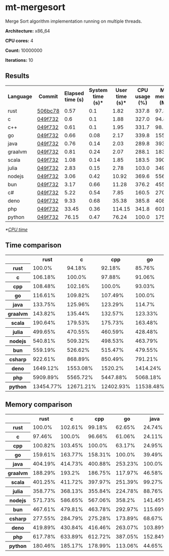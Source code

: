 # mt-mergesort

Merge Sort algorithm implementation running on multiple threads.

**Architecture:** x86_64

**CPU cores:** 4

**Count:** 10000000

**Iterations:** 10

## Results

<table>
  <tr>
    <th>Language</th>
    <th>Commit</th>
    <th>Elapsed time (s)</th>
    <th>System time (s)*</th>
    <th>User time (s)*</th>
    <th>CPU usage (%)</th>
    <th>Max memory (MB)</th>
  </tr>
  <tr>
    <td>rust</td>
    <td>
      <a href="https://github.com/leroyguillaume/langbench/blob/506bc78ce7163ab79a135a0045c3d964f248f8dc/benchmarks/rust">
        506bc78
      </a>
    </td>
    <td>0.57</td>
    <td>0.1</td>
    <td>1.82</td>
    <td>337.8</td>
    <td>97.36</td>
  </tr>
  <tr>
    <td>c</td>
    <td>
      <a href="https://github.com/leroyguillaume/langbench/blob/049f7326057b767701b1f30b88454cc690538d73/benchmarks/c">
        049f732
      </a>
    </td>
    <td>0.6</td>
    <td>0.1</td>
    <td>1.88</td>
    <td>327.0</td>
    <td>94.89</td>
  </tr>
  <tr>
    <td>c++</td>
    <td>
      <a href="https://github.com/leroyguillaume/langbench/blob/049f7326057b767701b1f30b88454cc690538d73/benchmarks/cpp">
        049f732
      </a>
    </td>
    <td>0.61</td>
    <td>0.1</td>
    <td>1.95</td>
    <td>331.7</td>
    <td>98.17</td>
  </tr>
  <tr>
    <td>go</td>
    <td>
      <a href="https://github.com/leroyguillaume/langbench/blob/049f7326057b767701b1f30b88454cc690538d73/benchmarks/go">
        049f732
      </a>
    </td>
    <td>0.66</td>
    <td>0.08</td>
    <td>2.17</td>
    <td>339.8</td>
    <td>155.4</td>
  </tr>
  <tr>
    <td>java</td>
    <td>
      <a href="https://github.com/leroyguillaume/langbench/blob/049f7326057b767701b1f30b88454cc690538d73/benchmarks/java">
        049f732
      </a>
    </td>
    <td>0.76</td>
    <td>0.14</td>
    <td>2.03</td>
    <td>289.8</td>
    <td>393.53</td>
  </tr>
  <tr>
    <td>graalvm</td>
    <td>
      <a href="https://github.com/leroyguillaume/langbench/blob/049f7326057b767701b1f30b88454cc690538d73/benchmarks/graalvm">
        049f732
      </a>
    </td>
    <td>0.81</td>
    <td>0.24</td>
    <td>2.07</td>
    <td>288.1</td>
    <td>183.32</td>
  </tr>
  <tr>
    <td>scala</td>
    <td>
      <a href="https://github.com/leroyguillaume/langbench/blob/049f7326057b767701b1f30b88454cc690538d73/benchmarks/scala">
        049f732
      </a>
    </td>
    <td>1.08</td>
    <td>0.14</td>
    <td>1.85</td>
    <td>183.5</td>
    <td>390.67</td>
  </tr>
  <tr>
    <td>julia</td>
    <td>
      <a href="https://github.com/leroyguillaume/langbench/blob/049f7326057b767701b1f30b88454cc690538d73/benchmarks/julia">
        049f732
      </a>
    </td>
    <td>2.83</td>
    <td>0.15</td>
    <td>2.78</td>
    <td>103.0</td>
    <td>349.31</td>
  </tr>
  <tr>
    <td>nodejs</td>
    <td>
      <a href="https://github.com/leroyguillaume/langbench/blob/049f7326057b767701b1f30b88454cc690538d73/benchmarks/nodejs">
        049f732
      </a>
    </td>
    <td>3.06</td>
    <td>0.42</td>
    <td>10.92</td>
    <td>369.6</td>
    <td>556.66</td>
  </tr>
  <tr>
    <td>bun</td>
    <td>
      <a href="https://github.com/leroyguillaume/langbench/blob/049f7326057b767701b1f30b88454cc690538d73/benchmarks/bun">
        049f732
      </a>
    </td>
    <td>3.17</td>
    <td>0.66</td>
    <td>11.28</td>
    <td>376.2</td>
    <td>455.28</td>
  </tr>
  <tr>
    <td>c#</td>
    <td>
      <a href="https://github.com/leroyguillaume/langbench/blob/049f7326057b767701b1f30b88454cc690538d73/benchmarks/csharp">
        049f732
      </a>
    </td>
    <td>5.22</td>
    <td>0.54</td>
    <td>7.85</td>
    <td>160.5</td>
    <td>270.23</td>
  </tr>
  <tr>
    <td>deno</td>
    <td>
      <a href="https://github.com/leroyguillaume/langbench/blob/049f7326057b767701b1f30b88454cc690538d73/benchmarks/deno">
        049f732
      </a>
    </td>
    <td>9.33</td>
    <td>0.68</td>
    <td>35.38</td>
    <td>385.8</td>
    <td>408.82</td>
  </tr>
  <tr>
    <td>php</td>
    <td>
      <a href="https://github.com/leroyguillaume/langbench/blob/049f7326057b767701b1f30b88454cc690538d73/benchmarks/php">
        049f732
      </a>
    </td>
    <td>33.45</td>
    <td>0.36</td>
    <td>114.15</td>
    <td>341.8</td>
    <td>601.48</td>
  </tr>
  <tr>
    <td>python</td>
    <td>
      <a href="https://github.com/leroyguillaume/langbench/blob/049f7326057b767701b1f30b88454cc690538d73/benchmarks/python">
        049f732
      </a>
    </td>
    <td>76.15</td>
    <td>0.47</td>
    <td>76.24</td>
    <td>100.0</td>
    <td>175.7</td>
  </tr>
</table>

*\*[CPU time](https://en.wikipedia.org/wiki/CPU_time)*

## Time comparison

<table>
  <tr>
    <th></th>
    <th>rust</th>
    <th>c</th>
    <th>cpp</th>
    <th>go</th>
    <th>java</th>
    <th>graalvm</th>
    <th>scala</th>
    <th>julia</th>
    <th>nodejs</th>
    <th>bun</th>
    <th>csharp</th>
    <th>deno</th>
    <th>php</th>
    <th>python</th>
  </tr>
  <tr>
    <th>rust</th>
    <td>100.0%</td>
    <td>94.18%</td>
    <td>92.18%</td>
    <td>85.76%</td>
    <td>74.77%</td>
    <td>69.53%</td>
    <td>52.46%</td>
    <td>20.01%</td>
    <td>18.49%</td>
    <td>17.88%</td>
    <td>10.84%</td>
    <td>6.06%</td>
    <td>1.69%</td>
    <td>0.74%</td>
  </tr>
  <tr>
    <th>c</th>
    <td>106.18%</td>
    <td>100.0%</td>
    <td>97.88%</td>
    <td>91.06%</td>
    <td>79.39%</td>
    <td>73.83%</td>
    <td>55.7%</td>
    <td>21.25%</td>
    <td>19.63%</td>
    <td>18.99%</td>
    <td>11.51%</td>
    <td>6.44%</td>
    <td>1.8%</td>
    <td>0.79%</td>
  </tr>
  <tr>
    <th>cpp</th>
    <td>108.48%</td>
    <td>102.16%</td>
    <td>100.0%</td>
    <td>93.03%</td>
    <td>81.11%</td>
    <td>75.43%</td>
    <td>56.9%</td>
    <td>21.71%</td>
    <td>20.06%</td>
    <td>19.4%</td>
    <td>11.76%</td>
    <td>6.58%</td>
    <td>1.84%</td>
    <td>0.81%</td>
  </tr>
  <tr>
    <th>go</th>
    <td>116.61%</td>
    <td>109.82%</td>
    <td>107.49%</td>
    <td>100.0%</td>
    <td>87.19%</td>
    <td>81.08%</td>
    <td>61.17%</td>
    <td>23.34%</td>
    <td>21.56%</td>
    <td>20.85%</td>
    <td>12.64%</td>
    <td>7.07%</td>
    <td>1.97%</td>
    <td>0.87%</td>
  </tr>
  <tr>
    <th>java</th>
    <td>133.75%</td>
    <td>125.96%</td>
    <td>123.29%</td>
    <td>114.7%</td>
    <td>100.0%</td>
    <td>93.0%</td>
    <td>70.16%</td>
    <td>26.77%</td>
    <td>24.73%</td>
    <td>23.92%</td>
    <td>14.5%</td>
    <td>8.11%</td>
    <td>2.26%</td>
    <td>0.99%</td>
  </tr>
  <tr>
    <th>graalvm</th>
    <td>143.82%</td>
    <td>135.44%</td>
    <td>132.57%</td>
    <td>123.33%</td>
    <td>107.53%</td>
    <td>100.0%</td>
    <td>75.44%</td>
    <td>28.78%</td>
    <td>26.59%</td>
    <td>25.72%</td>
    <td>15.59%</td>
    <td>8.72%</td>
    <td>2.43%</td>
    <td>1.07%</td>
  </tr>
  <tr>
    <th>scala</th>
    <td>190.64%</td>
    <td>179.53%</td>
    <td>175.73%</td>
    <td>163.48%</td>
    <td>142.54%</td>
    <td>132.56%</td>
    <td>100.0%</td>
    <td>38.15%</td>
    <td>35.25%</td>
    <td>34.09%</td>
    <td>20.66%</td>
    <td>11.56%</td>
    <td>3.23%</td>
    <td>1.42%</td>
  </tr>
  <tr>
    <th>julia</th>
    <td>499.65%</td>
    <td>470.55%</td>
    <td>460.59%</td>
    <td>428.48%</td>
    <td>373.58%</td>
    <td>347.42%</td>
    <td>262.09%</td>
    <td>100.0%</td>
    <td>92.39%</td>
    <td>89.35%</td>
    <td>54.16%</td>
    <td>30.3%</td>
    <td>8.45%</td>
    <td>3.71%</td>
  </tr>
  <tr>
    <th>nodejs</th>
    <td>540.81%</td>
    <td>509.32%</td>
    <td>498.53%</td>
    <td>463.79%</td>
    <td>404.36%</td>
    <td>376.04%</td>
    <td>283.69%</td>
    <td>108.24%</td>
    <td>100.0%</td>
    <td>96.71%</td>
    <td>58.62%</td>
    <td>32.79%</td>
    <td>9.15%</td>
    <td>4.02%</td>
  </tr>
  <tr>
    <th>bun</th>
    <td>559.19%</td>
    <td>526.62%</td>
    <td>515.47%</td>
    <td>479.55%</td>
    <td>418.1%</td>
    <td>388.82%</td>
    <td>293.33%</td>
    <td>111.92%</td>
    <td>103.4%</td>
    <td>100.0%</td>
    <td>60.61%</td>
    <td>33.91%</td>
    <td>9.46%</td>
    <td>4.16%</td>
  </tr>
  <tr>
    <th>csharp</th>
    <td>922.61%</td>
    <td>868.89%</td>
    <td>850.49%</td>
    <td>791.21%</td>
    <td>689.83%</td>
    <td>641.52%</td>
    <td>483.97%</td>
    <td>184.65%</td>
    <td>170.6%</td>
    <td>164.99%</td>
    <td>100.0%</td>
    <td>55.95%</td>
    <td>15.61%</td>
    <td>6.86%</td>
  </tr>
  <tr>
    <th>deno</th>
    <td>1649.12%</td>
    <td>1553.08%</td>
    <td>1520.2%</td>
    <td>1414.24%</td>
    <td>1233.03%</td>
    <td>1146.68%</td>
    <td>865.06%</td>
    <td>330.06%</td>
    <td>304.93%</td>
    <td>294.91%</td>
    <td>178.74%</td>
    <td>100.0%</td>
    <td>27.9%</td>
    <td>12.26%</td>
  </tr>
  <tr>
    <th>php</th>
    <td>5909.89%</td>
    <td>5565.72%</td>
    <td>5447.88%</td>
    <td>5068.18%</td>
    <td>4418.76%</td>
    <td>4109.34%</td>
    <td>3100.09%</td>
    <td>1182.81%</td>
    <td>1092.78%</td>
    <td>1056.87%</td>
    <td>640.56%</td>
    <td>358.37%</td>
    <td>100.0%</td>
    <td>43.92%</td>
  </tr>
  <tr>
    <th>python</th>
    <td>13454.77%</td>
    <td>12671.21%</td>
    <td>12402.93%</td>
    <td>11538.48%</td>
    <td>10059.97%</td>
    <td>9355.53%</td>
    <td>7057.83%</td>
    <td>2692.86%</td>
    <td>2487.88%</td>
    <td>2406.13%</td>
    <td>1458.33%</td>
    <td>815.88%</td>
    <td>227.67%</td>
    <td>100.0%</td>
  </tr>
</table>

## Memory comparison

<table>
  <tr>
    <th></th>
    <th>rust</th>
    <th>c</th>
    <th>cpp</th>
    <th>go</th>
    <th>java</th>
    <th>graalvm</th>
    <th>scala</th>
    <th>julia</th>
    <th>nodejs</th>
    <th>bun</th>
    <th>csharp</th>
    <th>deno</th>
    <th>php</th>
    <th>python</th>
  </tr>
  <tr>
    <th>rust</th>
    <td>100.0%</td>
    <td>102.61%</td>
    <td>99.18%</td>
    <td>62.65%</td>
    <td>24.74%</td>
    <td>53.11%</td>
    <td>24.92%</td>
    <td>27.87%</td>
    <td>17.49%</td>
    <td>21.39%</td>
    <td>36.03%</td>
    <td>23.82%</td>
    <td>16.19%</td>
    <td>55.41%</td>
  </tr>
  <tr>
    <th>c</th>
    <td>97.46%</td>
    <td>100.0%</td>
    <td>96.66%</td>
    <td>61.06%</td>
    <td>24.11%</td>
    <td>51.76%</td>
    <td>24.29%</td>
    <td>27.16%</td>
    <td>17.05%</td>
    <td>20.84%</td>
    <td>35.11%</td>
    <td>23.21%</td>
    <td>15.78%</td>
    <td>54.0%</td>
  </tr>
  <tr>
    <th>cpp</th>
    <td>100.82%</td>
    <td>103.45%</td>
    <td>100.0%</td>
    <td>63.17%</td>
    <td>24.95%</td>
    <td>53.55%</td>
    <td>25.13%</td>
    <td>28.1%</td>
    <td>17.63%</td>
    <td>21.56%</td>
    <td>36.33%</td>
    <td>24.01%</td>
    <td>16.32%</td>
    <td>55.87%</td>
  </tr>
  <tr>
    <th>go</th>
    <td>159.61%</td>
    <td>163.77%</td>
    <td>158.31%</td>
    <td>100.0%</td>
    <td>39.49%</td>
    <td>84.77%</td>
    <td>39.78%</td>
    <td>44.49%</td>
    <td>27.92%</td>
    <td>34.13%</td>
    <td>57.51%</td>
    <td>38.01%</td>
    <td>25.84%</td>
    <td>88.45%</td>
  </tr>
  <tr>
    <th>java</th>
    <td>404.19%</td>
    <td>414.73%</td>
    <td>400.88%</td>
    <td>253.23%</td>
    <td>100.0%</td>
    <td>214.66%</td>
    <td>100.73%</td>
    <td>112.66%</td>
    <td>70.69%</td>
    <td>86.44%</td>
    <td>145.63%</td>
    <td>96.26%</td>
    <td>65.43%</td>
    <td>223.97%</td>
  </tr>
  <tr>
    <th>graalvm</th>
    <td>188.29%</td>
    <td>193.2%</td>
    <td>186.75%</td>
    <td>117.97%</td>
    <td>46.58%</td>
    <td>100.0%</td>
    <td>46.92%</td>
    <td>52.48%</td>
    <td>32.93%</td>
    <td>40.27%</td>
    <td>67.84%</td>
    <td>44.84%</td>
    <td>30.48%</td>
    <td>104.34%</td>
  </tr>
  <tr>
    <th>scala</th>
    <td>401.25%</td>
    <td>411.72%</td>
    <td>397.97%</td>
    <td>251.39%</td>
    <td>99.27%</td>
    <td>213.11%</td>
    <td>100.0%</td>
    <td>111.84%</td>
    <td>70.18%</td>
    <td>85.81%</td>
    <td>144.57%</td>
    <td>95.56%</td>
    <td>64.95%</td>
    <td>222.35%</td>
  </tr>
  <tr>
    <th>julia</th>
    <td>358.77%</td>
    <td>368.13%</td>
    <td>355.84%</td>
    <td>224.78%</td>
    <td>88.76%</td>
    <td>190.54%</td>
    <td>89.41%</td>
    <td>100.0%</td>
    <td>62.75%</td>
    <td>76.72%</td>
    <td>129.26%</td>
    <td>85.44%</td>
    <td>58.07%</td>
    <td>198.81%</td>
  </tr>
  <tr>
    <th>nodejs</th>
    <td>571.73%</td>
    <td>586.65%</td>
    <td>567.06%</td>
    <td>358.2%</td>
    <td>141.45%</td>
    <td>303.65%</td>
    <td>142.49%</td>
    <td>159.36%</td>
    <td>100.0%</td>
    <td>122.27%</td>
    <td>205.99%</td>
    <td>136.16%</td>
    <td>92.55%</td>
    <td>316.82%</td>
  </tr>
  <tr>
    <th>bun</th>
    <td>467.61%</td>
    <td>479.81%</td>
    <td>463.78%</td>
    <td>292.97%</td>
    <td>115.69%</td>
    <td>248.35%</td>
    <td>116.54%</td>
    <td>130.34%</td>
    <td>81.79%</td>
    <td>100.0%</td>
    <td>168.48%</td>
    <td>111.36%</td>
    <td>75.69%</td>
    <td>259.12%</td>
  </tr>
  <tr>
    <th>csharp</th>
    <td>277.55%</td>
    <td>284.79%</td>
    <td>275.28%</td>
    <td>173.89%</td>
    <td>68.67%</td>
    <td>147.41%</td>
    <td>69.17%</td>
    <td>77.36%</td>
    <td>48.55%</td>
    <td>59.35%</td>
    <td>100.0%</td>
    <td>66.1%</td>
    <td>44.93%</td>
    <td>153.8%</td>
  </tr>
  <tr>
    <th>deno</th>
    <td>419.89%</td>
    <td>430.84%</td>
    <td>416.46%</td>
    <td>263.07%</td>
    <td>103.89%</td>
    <td>223.01%</td>
    <td>104.65%</td>
    <td>117.04%</td>
    <td>73.44%</td>
    <td>89.8%</td>
    <td>151.29%</td>
    <td>100.0%</td>
    <td>67.97%</td>
    <td>232.68%</td>
  </tr>
  <tr>
    <th>php</th>
    <td>617.78%</td>
    <td>633.89%</td>
    <td>612.72%</td>
    <td>387.05%</td>
    <td>152.84%</td>
    <td>328.1%</td>
    <td>153.96%</td>
    <td>172.19%</td>
    <td>108.05%</td>
    <td>132.11%</td>
    <td>222.58%</td>
    <td>147.13%</td>
    <td>100.0%</td>
    <td>342.33%</td>
  </tr>
  <tr>
    <th>python</th>
    <td>180.46%</td>
    <td>185.17%</td>
    <td>178.99%</td>
    <td>113.06%</td>
    <td>44.65%</td>
    <td>95.84%</td>
    <td>44.97%</td>
    <td>50.3%</td>
    <td>31.56%</td>
    <td>38.59%</td>
    <td>65.02%</td>
    <td>42.98%</td>
    <td>29.21%</td>
    <td>100.0%</td>
  </tr>
</table>
